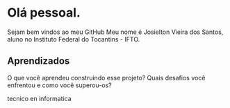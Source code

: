 
# Olá pessoal.
 
 Sejam bem vindos ao meu GitHub Meu nome é Josielton Vieira dos Santos, aluno no Instituto Federal do Tocantins - IFTO.

## Aprendizados

O que você aprendeu construindo esse projeto? Quais desafios você enfrentou e como você superou-os?

tecnico en informatica
